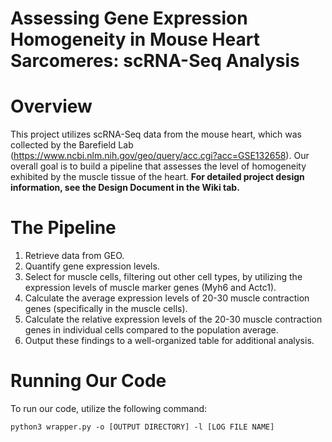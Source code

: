 # Assessing Gene Expression Homogeneity in Mouse Heart Sarcomeres: scRNA-Seq Analysis

# Overview
This project utilizes scRNA-Seq data from the mouse heart, which was collected by the Barefield Lab (https://www.ncbi.nlm.nih.gov/geo/query/acc.cgi?acc=GSE132658). Our overall goal is to build a pipeline that assesses the level of homogeneity exhibited by the muscle tissue of the heart. **For detailed project design information, see the Design Document in the Wiki tab.**

# The Pipeline
1. Retrieve data from GEO.
2. Quantify gene expression levels.
3. Select for muscle cells, filtering out other cell types, by utilizing the expression levels of muscle marker genes (Myh6 and Actc1).
4. Calculate the average expression levels of 20-30 muscle contraction genes (specifically in the muscle cells).
5. Calculate the relative expression levels of the 20-30 muscle contraction genes in individual cells compared to the population average.
6. Output these findings to a well-organized table for additional analysis.

# Running Our Code
To run our code, utilize the following command:
```
python3 wrapper.py -o [OUTPUT DIRECTORY] -l [LOG FILE NAME]
```
